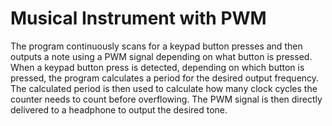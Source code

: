 # Musical Instrument with PWM

The program continuously scans for a keypad button presses and then outputs a note using a PWM signal depending on 
what button is pressed. When a keypad button press is detected, depending on which button is pressed, the program calculates a period
for the desired output frequency. 
The calculated period is then used to calculate how many clock cycles the counter needs to count before overflowing. 
The PWM signal is then directly delivered to a headphone to output the desired tone.
